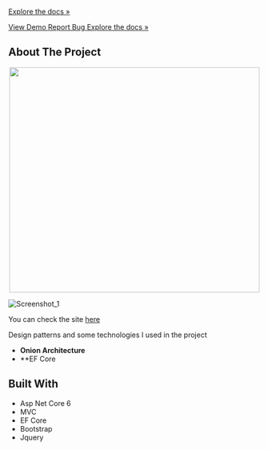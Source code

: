 <a class=text-center>[Explore the docs »](https://github.com/BarannUnsal/SedoFurniture)</a>


[View Demo ](https://www.sedomobilya.com/)
[ Report Bug ](https://github.com/BarannUnsal/SedoFurniture/issues)
[Explore the docs »](https://github.com/BarannUnsal/SedoFurniture/issues)

## About The Project
<p align="center">
  <img width="500" height="450" src="https://user-images.githubusercontent.com/96000792/194583320-e74b191b-782b-45e2-a32a-251ada2b78e3.png">
</p>

![Screenshot_1](https://user-images.githubusercontent.com/96000792/194583320-e74b191b-782b-45e2-a32a-251ada2b78e3.png)

You can check the site [here](https://www.sedomobilya.com/)


Design patterns and some technologies I used in the project
- **Onion Architecture**
- **EF Core

## Built With
- Asp Net Core 6
- MVC
- EF Core
- Bootstrap
- Jquery
